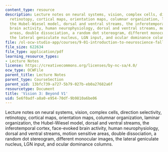 ```yaml
---
content_type: resource
description: Lecture notes on neural systems, vision, complex cells, direction selectivity,
  retinotopy, cortical maps, orientation maps, columnar organization, laminar organization,
  the Hubel-Wiesel model, dorsal and ventral streams, the inferotemporal cortex, face-evoked
  brain activity, human neurophysiology, dorsal and ventral streams, motion sensitive
  areas, double dissociation, a random dot stereogram, different monocular images,
  the lateral geniculate nucleus, LGN input, and ocular dominance columns.
file: /ol-ocw-studio-app/courses/9-01-introduction-to-neuroscience-fall-2007/5e6f0adfa8a0e95470df9b9810a6be06_11_vision3.pdf
file_size: 622634
file_type: application/pdf
learning_resource_types:
- Lecture Notes
license: https://creativecommons.org/licenses/by-nc-sa/4.0/
ocw_type: OCWFile
parent_title: Lecture Notes
parent_type: CourseSection
parent_uid: 13bfc739-a727-5b79-027b-eb0a27682a6f
resourcetype: Document
title: 'Vision 3: Beyond V1'
uid: 5e6f0adf-a8a0-e954-70df-9b9810a6be06
---
```

Lecture notes on neural systems, vision, complex cells, direction selectivity, retinotopy, cortical maps, orientation maps, columnar organization, laminar organization, the Hubel-Wiesel model, dorsal and ventral streams, the inferotemporal cortex, face-evoked brain activity, human neurophysiology, dorsal and ventral streams, motion sensitive areas, double dissociation, a random dot stereogram, different monocular images, the lateral geniculate nucleus, LGN input, and ocular dominance columns.